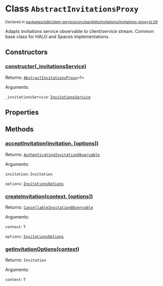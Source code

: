 # Class `AbstractInvitationsProxy`
<sub>Declared in [packages/sdk/client-services/src/packlets/invitations/invitations-proxy.ts:29](https://github.com/dxos/protocols/blob/main/packages/sdk/client-services/src/packlets/invitations/invitations-proxy.ts#L29)</sub>


Adapts invitations service observable to client/service stream.
Common base class for HALO and Spaces implementations.

## Constructors
### [constructor(_invitationsService)](https://github.com/dxos/protocols/blob/main/packages/sdk/client-services/src/packlets/invitations/invitations-proxy.ts#L31)


Returns: <code>[AbstractInvitationsProxy](/api/@dxos/client-services/classes/AbstractInvitationsProxy)&lt;T&gt;</code>

Arguments: 

`_invitationsService`: <code>[InvitationsService](/api/@dxos/client-services/interfaces/InvitationsService)</code>

## Properties

## Methods
### [acceptInvitation(invitation, \[options\])](https://github.com/dxos/protocols/blob/main/packages/sdk/client-services/src/packlets/invitations/invitations-proxy.ts#L95)


Returns: <code>[AuthenticatingInvitationObservable](/api/@dxos/client-services/interfaces/AuthenticatingInvitationObservable)</code>

Arguments: 

`invitation`: <code>Invitation</code>

`options`: <code>[InvitationsOptions](/api/@dxos/client-services/types/InvitationsOptions)</code>
### [createInvitation(context, \[options\])](https://github.com/dxos/protocols/blob/main/packages/sdk/client-services/src/packlets/invitations/invitations-proxy.ts#L37)


Returns: <code>[CancellableInvitationObservable](/api/@dxos/client-services/interfaces/CancellableInvitationObservable)</code>

Arguments: 

`context`: <code>T</code>

`options`: <code>[InvitationsOptions](/api/@dxos/client-services/types/InvitationsOptions)</code>
### [getInvitationOptions(context)](https://github.com/dxos/protocols/blob/main/packages/sdk/client-services/src/packlets/invitations/invitations-proxy.ts#L35)


Returns: <code>Invitation</code>

Arguments: 

`context`: <code>T</code>